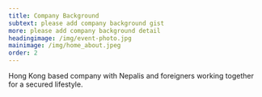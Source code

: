 ```yaml
---
title: Company Background
subtext: please add company background gist
more: please add company background detail
headingimage: /img/event-photo.jpg
mainimage: /img/home_about.jpeg
order: 2
---
```

Hong Kong based company with Nepalis and foreigners working together for a secured lifestyle.
